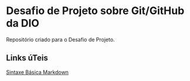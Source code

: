# Desafio de Projeto sobre Git/GitHub da DIO
Repositório criado para o Desafio de Projeto.

## Links úTeis
[Sintaxe Básica Markdown](https://www.markdownguide.org/basic-syntax/)
